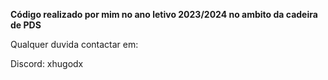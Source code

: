 **Código realizado por mim no ano letivo 2023/2024 no ambito da cadeira de PDS**


Qualquer duvida contactar em:


Discord: xhugodx
